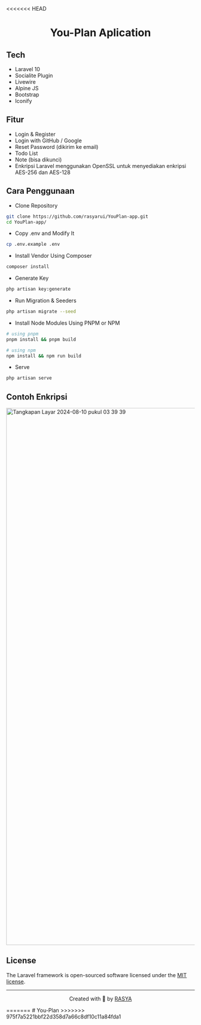 <<<<<<< HEAD
<h1 align="center">You-Plan Aplication</h1>

## Tech

-   Laravel 10
-   Socialite Plugin
-   Livewire
-   Alpine JS
-   Bootstrap
-   Iconify

## Fitur

-   Login & Register
-   Login with GitHub / Google
-   Reset Password (dikirim ke email)
-   Todo List
-   Note (bisa dikunci)
-   Enkripsi Laravel menggunakan OpenSSL untuk menyediakan enkripsi AES-256 dan AES-128

## Cara Penggunaan

-   Clone Repository

```bash
git clone https://github.com/rasyarui/YouPlan-app.git
cd YouPlan-app/
```

-   Copy .env and Modify It

```bash
cp .env.example .env
```

-   Install Vendor Using Composer

```bash
composer install
```

-   Generate Key

```bash
php artisan key:generate
```

-   Run Migration & Seeders

```bash
php artisan migrate --seed
```

-   Install Node Modules Using PNPM or NPM

```bash
# using pnpm
pnpm install && pnpm build

# using npm
npm install && npm run build
```

-   Serve

```bash
php artisan serve
```

## Contoh Enkripsi


<img width="1437" alt="Tangkapan Layar 2024-08-10 pukul 03 39 39" src="https://github.com/user-attachments/assets/88cb2cfe-0b66-4f63-8536-0617e4a51715">



## License

The Laravel framework is open-sourced software licensed under the [MIT license](https://opensource.org/licenses/MIT).

---

<p align="center">Created with 💚 by <a href="https://rasya-design.vercel.app/" target="_blank">RASYA</a></p>
=======
# You-Plan
>>>>>>> 975f7a5221bbf22d358d7a66c8df10c11a84fda1
